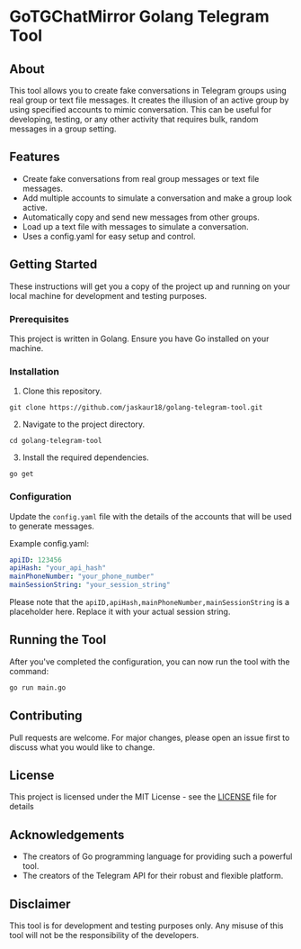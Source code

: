 # GoTGChatMirror Golang Telegram Tool

## About
This tool allows you to create fake conversations in Telegram groups using real group or text file messages. It creates the illusion of an active group by using specified accounts to mimic conversation. This can be useful for developing, testing, or any other activity that requires bulk, random messages in a group setting.

## Features

- Create fake conversations from real group messages or text file messages.
- Add multiple accounts to simulate a conversation and make a group look active.
- Automatically copy and send new messages from other groups.
- Load up a text file with messages to simulate a conversation.
- Uses a config.yaml for easy setup and control.

## Getting Started

These instructions will get you a copy of the project up and running on your local machine for development and testing purposes.

### Prerequisites

This project is written in Golang. Ensure you have Go installed on your machine.

### Installation

1. Clone this repository.
```
git clone https://github.com/jaskaur18/golang-telegram-tool.git
```

2. Navigate to the project directory.
```
cd golang-telegram-tool
```

3. Install the required dependencies.
```
go get
```

### Configuration

Update the `config.yaml` file with the details of the accounts that will be used to generate messages.

Example config.yaml:

```yaml
apiID: 123456
apiHash: "your_api_hash"
mainPhoneNumber: "your_phone_number"
mainSessionString: "your_session_string"
```

Please note that the `apiID,apiHash,mainPhoneNumber,mainSessionString` is a placeholder here. Replace it with your actual session string.

## Running the Tool

After you've completed the configuration, you can now run the tool with the command:

```bash
go run main.go
```

## Contributing

Pull requests are welcome. For major changes, please open an issue first to discuss what you would like to change.

## License

This project is licensed under the MIT License - see the [LICENSE](LICENSE) file for details

## Acknowledgements

- The creators of Go programming language for providing such a powerful tool.
- The creators of the Telegram API for their robust and flexible platform.

## Disclaimer

This tool is for development and testing purposes only. Any misuse of this tool will not be the responsibility of the developers.